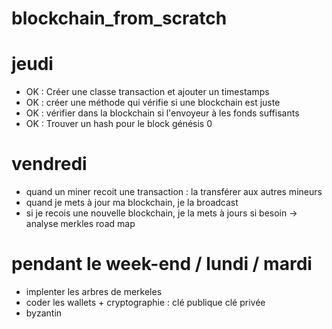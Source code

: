 # blockchain_from_scratch

# jeudi
- OK : Créer une classe transaction et ajouter un timestamps
- OK : créer une méthode qui vérifie si une blockchain est juste
- OK : vérifier dans la blockchain si l'envoyeur à les fonds suffisants
- OK : Trouver un hash pour le block génésis 0

# vendredi 
- quand un miner recoit une transaction :  la transférer aux autres mineurs
- quand je mets à jour ma blockchain, je la broadcast
- si je recois une nouvelle blockchain, je la mets à jours si besoin
-> analyse merkles road map
  
# pendant le week-end / lundi / mardi 
- implenter les arbres de merkeles
- coder les wallets + cryptographie : clé publique clé privée
- byzantin



